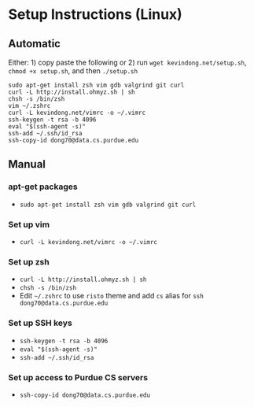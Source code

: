 # Setup Instructions (Linux)

## Automatic
Either: 1) copy paste the following or 2) run `wget kevindong.net/setup.sh`, `chmod +x setup.sh`, and then `./setup.sh`

```
sudo apt-get install zsh vim gdb valgrind git curl
curl -L http://install.ohmyz.sh | sh
chsh -s /bin/zsh
vim ~/.zshrc
curl -L kevindong.net/vimrc -o ~/.vimrc
ssh-keygen -t rsa -b 4096
eval "$(ssh-agent -s)"
ssh-add ~/.ssh/id_rsa
ssh-copy-id dong70@data.cs.purdue.edu
```

## Manual
### apt-get packages
* `sudo apt-get install zsh vim gdb valgrind git curl`

### Set up vim
* `curl -L kevindong.net/vimrc -o ~/.vimrc`

### Set up zsh
* `curl -L http://install.ohmyz.sh | sh`
* `chsh -s /bin/zsh`
* Edit `~/.zshrc` to use `risto` theme and add `cs` alias for `ssh dong70@data.cs.purdue.edu`

### Set up SSH keys
* `ssh-keygen -t rsa -b 4096`
* `eval "$(ssh-agent -s)"`
* `ssh-add ~/.ssh/id_rsa`

### Set up access to Purdue CS servers
* `ssh-copy-id dong70@data.cs.purdue.edu`